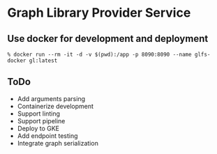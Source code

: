 # Graph Library Provider Service

## Use docker for development and deployment

```
% docker run --rm -it -d -v $(pwd):/app -p 8090:8090 --name glfs-docker gl:latest 
```

## ToDo

- Add arguments parsing
- Containerize development
- Support linting
- Support pipeline
- Deploy to GKE
- Add endpoint testing
- Integrate graph serialization
